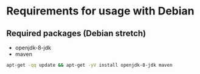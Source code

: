# Requirements for usage with Debian

## Required packages (Debian stretch)

* openjdk-8-jdk
* maven

```sh
apt-get -qq update && apt-get -yV install openjdk-8-jdk maven
```
